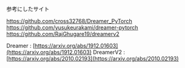 参考にしたサイト


https://github.com/cross32768/Dreamer_PyTorch
https://github.com/yusukeurakami/dreamer-pytorch
https://github.com/RajGhugare19/dreamerv2


Dreamer : [https://arxiv.org/abs/1912.01603](https://arxiv.org/abs/1912.01603)
DreamerV2 : [https://arxiv.org/abs/2010.02193](https://arxiv.org/abs/2010.02193)

